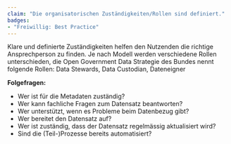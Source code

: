 ```yaml
---
claim: "Die organisatorischen Zuständigkeiten/Rollen sind definiert."
badges:
- "Freiwillig: Best Practice"
---
```


Klare und definierte Zuständigkeiten helfen den Nutzenden die richtige Ansprechperson zu finden. Je nach Modell werden verschiedene Rollen unterschieden, die Open Government Data Strategie des Bundes nennt folgende Rollen: Data Stewards, Data Custodian, Dateneigner

**Folgefragen:**

* Wer ist für die Metadaten zuständig?
* Wer kann fachliche Fragen zum Datensatz beantworten?
* Wer unterstützt, wenn es Probleme beim Datenbezug gibt?
* Wer bereitet den Datensatz auf?
* Wer ist zuständig, dass der Datensatz regelmässig aktualisiert wird?
* Sind die (Teil-)Prozesse bereits automatisiert?
